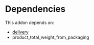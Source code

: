 # Dependencies

This addon depends on:

- [delivery](../../odoo-bringout-oca-ocb-delivery)
- product_total_weight_from_packaging
